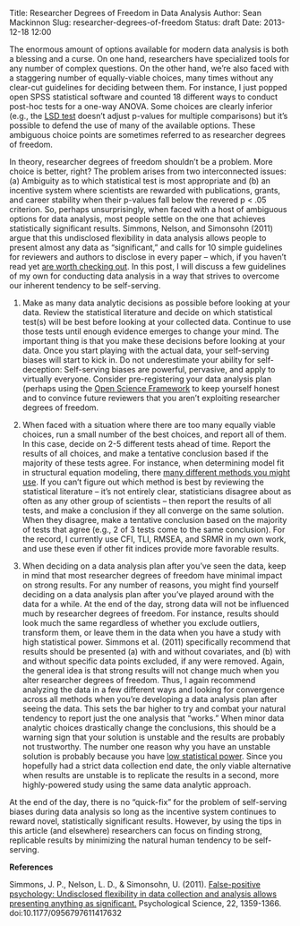 Title: Researcher Degrees of Freedom in Data Analysis
Author: Sean Mackinnon
Slug: researcher-degrees-of-freedom
Status: draft
Date: 2013-12-18 12:00

The enormous amount of options available for modern data analysis is both a blessing and a curse. On one hand, researchers have specialized tools for any number of complex questions. On the other hand, we’re also faced with a staggering number of equally-viable choices, many times without any clear-cut guidelines for deciding between them. For instance, I just popped open SPSS statistical software and counted 18 different ways to conduct post-hoc tests for a one-way ANOVA. Some choices are clearly inferior (e.g., the [LSD test](http://www.graphpad.com/guides/prism/6/statistics/index.htm?stat_fishers_lsd.htm) doesn’t adjust p-values for multiple comparisons) but it’s possible to defend the use of many of the available options. These ambiguous choice points are sometimes referred to as researcher degrees of freedom.

In theory, researcher degrees of freedom shouldn’t be a problem. More choice is better, right? The problem arises from two interconnected issues: (a) Ambiguity as to which statistical test is most appropriate and (b) an incentive system where scientists are rewarded with publications, grants, and career stability when their p-values fall below the revered p < .05 criterion. So, perhaps unsurprisingly, when faced with a host of ambiguous options for data analysis, most people settle on the one that achieves statistically significant results. Simmons, Nelson, and Simonsohn (2011) argue that this undisclosed flexibility in data analysis allows people to present almost any data as “significant,” and calls for 10 simple guidelines for reviewers and authors to disclose in every paper – which, if you haven’t read yet [are worth checking out](http://pss.sagepub.com/content/22/11/1359.full.pdf+html). In this post, I will discuss a few guidelines of my own for conducting data analysis in a way that strives to overcome our inherent tendency to be self-serving.

1.  Make as many data analytic decisions as possible before looking at your data. Review the statistical literature and decide on which statistical test(s) will be best before looking at your collected data. Continue to use those tests until enough evidence emerges to change your mind. The important thing is that you make these decisions before looking at your data. Once you start playing with the actual data, your self-serving biases will start to kick in. Do not underestimate your ability for self-deception: Self-serving biases are powerful, pervasive, and apply to virtually everyone. Consider pre-registering your data analysis plan (perhaps using the [Open Science Framework](https://openscienceframework.org/) to keep yourself honest and to convince future reviewers that you aren’t exploiting researcher degrees of freedom.

2. When faced with a situation where there are too many equally viable choices, run a small number of the best choices, and report all of them. In this case, decide on 2-5 different tests ahead of time. Report the results of all choices, and make a tentative conclusion based if the majority of these tests agree. For instance, when determining model fit in structural equation modeling, there [many different methods you might use](http://davidakenny.net/cm/fit.htm). If you can’t figure out which method is best by reviewing the statistical literature – it’s not entirely clear, statisticians disagree about as often as any other group of scientists – then report the results of all tests, and make a conclusion if they all converge on the same solution. When they disagree, make a tentative conclusion based on the majority of tests that agree (e.g., 2 of 3 tests come to the same conclusion). For the record, I currently use CFI, TLI, RMSEA, and SRMR in my own work, and use these even if other fit indices provide more favorable results.

3. When deciding on a data analysis plan after you’ve seen the data, keep in mind that most researcher degrees of freedom have minimal impact on strong results. For any number of reasons, you might find yourself deciding on a data analysis plan after you’ve played around with the data for a while. At the end of the day, strong data will not be influenced much by researcher degrees of freedom. For instance, results should look much the same regardless of whether you exclude outliers, transform them, or leave them in the data when you have a study with high statistical power. Simmons et al. (2011) specifically recommend that results should be presented (a) with and without covariates, and (b) with and without specific data points excluded, if any were removed. Again, the general idea is that strong results will not change much when you alter researcher degrees of freedom. Thus, I again recommend analyzing the data in a few different ways and looking for convergence across all methods when you’re developing a data analysis plan after seeing the data. This sets the bar higher to try and combat your natural tendency to report just the one analysis that “works.” When minor data analytic choices drastically change the conclusions, this should be a warning sign that your solution is unstable and the results are probably not trustworthy.  The number one reason why you have an unstable solution is probably because you have [low statistical power](http://osc.centerforopenscience.org/2013/11/03/Increasing-statistical-power/). Since you hopefully had a strict data collection end date, the only viable alternative when results are unstable is to replicate the results in a second, more highly-powered study using the same data analytic approach.

At the end of the day, there is no “quick-fix” for the problem of self-serving biases during data analysis so long as the incentive system continues to reward novel, statistically significant results. However, by using the tips in this article (and elsewhere) researchers can focus on finding strong, replicable results by minimizing the natural human tendency to be self-serving.

__References__

Simmons, J. P., Nelson, L. D., & Simonsohn, U. (2011). [False-positive psychology: Undisclosed flexibility in data collection and analysis allows presenting anything as significant.](http://pss.sagepub.com/content/22/11/1359.full.pdf+html) Psychological Science, 22, 1359-1366. doi:10.1177/0956797611417632
 

